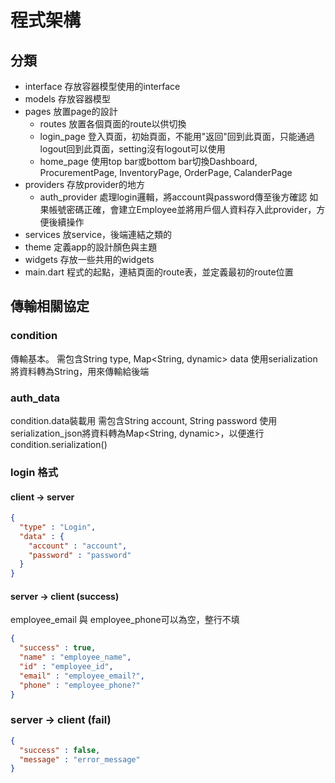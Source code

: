 # 程式架構
## 分類
* interface
    存放容器模型使用的interface
* models
    存放容器模型
* pages
    放置page的設計
  * routes
    放置各個頁面的route以供切換
  * login_page
    登入頁面，初始頁面，不能用"返回"回到此頁面，只能通過logout回到此頁面，setting沒有logout可以使用
  * home_page
    使用top bar或bottom bar切換Dashboard, ProcurementPage, InventoryPage, OrderPage, CalanderPage
* providers
    存放provider的地方
  * auth_provider
    處理login邏輯，將account與password傳至後方確認
    如果帳號密碼正確，會建立Employee並將用戶個人資料存入此provider，方便後續操作
* services
    放service，後端連結之類的
* theme
    定義app的設計顏色與主題
* widgets
    存放一些共用的widgets
* main.dart
    程式的起點，連結頁面的route表，並定義最初的route位置

## 傳輸相關協定
### condition
傳輸基本。
需包含String type, Map<String, dynamic> data
使用serialization將資料轉為String，用來傳輸給後端

### auth_data
condition.data裝載用
需包含String account, String password
使用serialization_json將資料轉為Map<String, dynamic>，以便進行condition.serialization()

### login 格式
#### client -> server
```json
{
  "type" : "Login", 
  "data" : {
    "account" : "account", 
    "password" : "password"
  }
}
```
#### server -> client (success)
employee_email 與 employee_phone可以為空，整行不填
```json
{
  "success" : true, 
  "name" : "employee_name", 
  "id" : "employee_id", 
  "email" : "employee_email?",
  "phone" : "employee_phone?"
}
```
### server -> client (fail)
```json
{
  "success" : false,
  "message" : "error_message"
}
```
